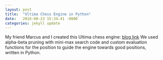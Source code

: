 ```yaml
---
layout: post
title:  "Ultima Chess Engine in Python"
date:   2016-08-23 15:34:41 -0800
categories: jekyll update
---
```


My friend Marcus and I created this Ultima chess engine: [blog link][lichess-link]
We used alpha-beta pruning with mini-max search code and custom evaluation functions for the position
to guide the engine towards good positions, written in Python.

[jekyll-docs]: https://jekyllrb.com/docs/home
[jekyll-gh]:   https://github.com/jekyll/jekyll
[jekyll-talk]: https://talk.jekyllrb.com/
[lichess-link]: https://github.com/AstroBoy1/Baroque-Chess-Ultima-
